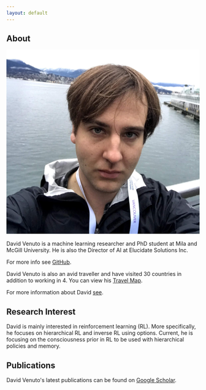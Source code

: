 ```yaml
---
layout: default
---
```


## About

<img class="profile-picture" src="434.jpg">

David Venuto is a machine learning researcher and PhD student at Mila and McGill University.  He is also the Director of AI at Elucidate Solutions Inc.

For more info see [GitHub](https://github.com/dvVenuto).

David Venuto is also an avid traveller and have visited 30 countries in addition to working in 4.  You can view his [Travel Map](https://drive.google.com/open?id=1_QtJdbULTcZpp6Jb8Da1D3T6d7vGn5np&usp=sharing).

For more information about David [see](https://www.wikidata.org/wiki/Q64536153).

## Research Interest

David is mainly interested in reinforcement learning (RL). More specifically, he focuses on hierarchical RL and inverse RL using options. Current, he is focusing on the consciousness prior in RL to be used with hierarchical policies and memory.

## Publications 

David Venuto's latest publications can be found on [Google Scholar](https://scholar.google.ca/citations?user=32rbUtYAAAAJ&hl=en).





